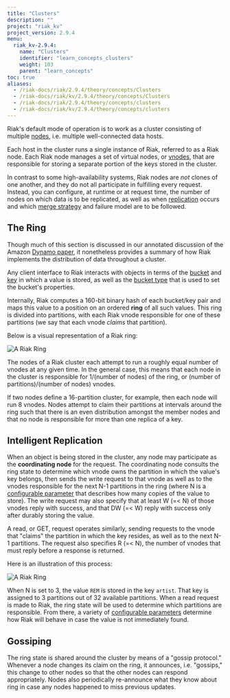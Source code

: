 ```yaml
---
title: "Clusters"
description: ""
project: "riak_kv"
project_version: 2.9.4
menu:
  riak_kv-2.9.4:
    name: "Clusters"
    identifier: "learn_concepts_clusters"
    weight: 103
    parent: "learn_concepts"
toc: true
aliases:
  - /riak-docs/riak/2.9.4/theory/concepts/Clusters
  - /riak-docs/riak/kv/2.9.4/theory/concepts/Clusters
  - /riak-docs/riak/2.9.4/theory/concepts/clusters
  - /riak-docs/riak/kv/2.9.4/theory/concepts/clusters
---
```



[concept buckets]: {{<baseurl>}}riak/kv/2.9.4/learn/concepts/buckets
[concept keys objects]: {{<baseurl>}}riak/kv/2.9.4/learn/concepts/keys-and-objects
[concept replication]: {{<baseurl>}}riak/kv/2.9.4/learn/concepts/replication
[glossary node]: {{<baseurl>}}riak/kv/2.9.4/learn/glossary/#node
[glossary vnode]: {{<baseurl>}}riak/kv/2.9.4/learn/glossary/#vnode
[learn dynamo]: {{<baseurl>}}riak/kv/2.9.4/learn/dynamo
[usage bucket types]: {{<baseurl>}}riak/kv/2.9.4/developing/usage/bucket-types
[usage conflict resolution]: {{<baseurl>}}riak/kv/2.9.4/developing/usage/conflict-resolution
[usage replication]: {{<baseurl>}}riak/kv/2.9.4/developing/usage/replication


Riak's default mode of operation is to work as a cluster consisting of
multiple [nodes][glossary node], i.e. multiple well-connected data
hosts.

Each host in the cluster runs a single instance of Riak, referred to as
a Riak node. Each Riak node manages a set of virtual nodes, or
[vnodes][glossary vnode], that are responsible for storing a
separate portion of the keys stored in the cluster.

In contrast to some high-availability systems, Riak nodes are _not_
clones of one another, and they do not all participate in fulfilling
every request. Instead, you can configure, at runtime or at request
time, the number of nodes on which data is to be replicated, as well as
when [replication][concept replication] occurs and which [merge strategy][usage conflict resolution] and failure model are to be followed.

## The Ring

Though much of this section is discussed in our annotated discussion of
the Amazon [Dynamo paper][learn dynamo], it nonetheless provides a summary of
how Riak implements the distribution of data throughout a cluster.

Any client interface to Riak interacts with objects in terms of the
[bucket][concept buckets] and [key][concept keys objects] in which a value is
stored, as well as the [bucket type][usage bucket types] that is used
to set the bucket's properties.

Internally, Riak computes a 160-bit binary hash of each bucket/key pair
and maps this value to a position on an ordered **ring** of all such
values. This ring is divided into partitions, with each Riak vnode
responsible for one of these partitions (we say that each vnode
_claims_ that partition).

Below is a visual representation of a Riak ring:

![A Riak Ring]({{<baseurl>}}images/riak-ring.png)

The nodes of a Riak cluster each attempt to run a roughly equal number
of vnodes at any given time. In the general case, this means that each
node in the cluster is responsible for 1/(number of nodes) of the ring,
or (number of partitions)/(number of nodes) vnodes.

If two nodes define a 16-partition cluster, for example, then each node
will run 8 vnodes. Nodes attempt to claim their partitions at intervals
around the ring such that there is an even distribution amongst the
member nodes and that no node is responsible for more than one replica
of a key.

## Intelligent Replication

When an object is being stored in the cluster, any node may participate
as the **coordinating node** for the request. The coordinating node
consults the ring state to determine which vnode owns the partition in
which the value's key belongs, then sends the write request to that
vnode as well as to the vnodes responsible for the next N-1 partitions
in the ring (where N is a [configurable parameter][usage replication] that describes how many copies of the value to store). The
write request may also specify that at least W (=< N) of those vnodes
reply with success, and that DW (=< W) reply with success only after
durably storing the value.

A read, or GET, request operates similarly, sending requests to the
vnode  that "claims" the partition in which the key resides, as well as
to the next N-1 partitions. The request also specifies R (=< N), the
number of vnodes that must reply before a response is returned.

Here is an illustration of this process:

![A Riak Ring]({{<baseurl>}}images/riak-data-distribution.png)

When N is set to 3, the value `REM` is stored in the key `artist`. That
key is assigned to 3 partitions out of 32 available partitions. When a
read request is made to Riak, the ring state will be used to determine
which partitions are responsible. From there, a variety of
[configurable parameters][usage replication] determine how Riak
will behave in case the value is not immediately found.

## Gossiping

The ring state is shared around the cluster by means of a "gossip
protocol." Whenever a node changes its claim on the ring, it announces,
i.e. "gossips," this change to other nodes so that the other nodes can
respond appropriately. Nodes also periodically re-announce what they
know about ring in case any nodes happened to miss previous updates.
